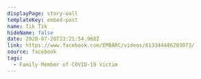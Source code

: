 ```yaml
---
displayPage: story-wall
templateKey: embed-post
name: Tik Tik
hideName: false
date: 2020-07-20T23:21:54.968Z
link: https://www.facebook.com/EMBARC/videos/613344486283073/
source: facebook
tags:
  - Family Member of COVID-19 Victim
---
```

